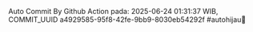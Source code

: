 Auto Commit By Github Action pada: 2025-06-24 01:31:37 WIB, COMMIT_UUID a4929585-95f8-42fe-9bb9-8030eb54292f #autohijau🗿
